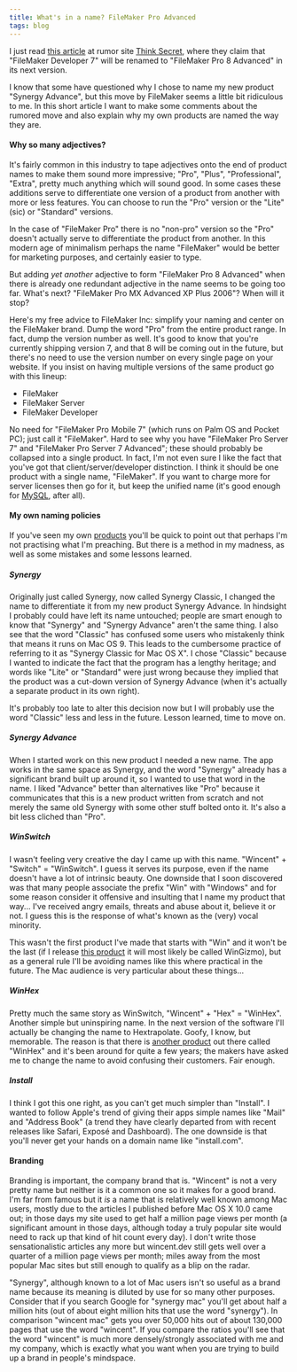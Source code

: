 ```yaml
---
title: What's in a name? FileMaker Pro Advanced
tags: blog
---
```


I just read [this article](http://www.thinksecret.com/news/0505fm8.html) at rumor site [Think Secret](http://www.thinksecret.com/), where they claim that "FileMaker Developer 7" will be renamed to "FileMaker Pro 8 Advanced" in its next version.

I know that some have questioned why I chose to name my new product "Synergy Advance", but this move by FileMaker seems a little bit ridiculous to me. In this short article I want to make some comments about the rumored move and also explain why my own products are named the way they are.

#### Why so many adjectives?

It's fairly common in this industry to tape adjectives onto the end of product names to make them sound more impressive; "Pro", "Plus", "Professional", "Extra", pretty much anything which will sound good. In some cases these additions serve to differentiate one version of a product from another with more or less features. You can choose to run the "Pro" version or the "Lite" (sic) or "Standard" versions.

In the case of "FileMaker Pro" there is no "non-pro" version so the "Pro" doesn't actually serve to differentiate the product from another. In this modern age of minimalism perhaps the name "FileMaker" would be better for marketing purposes, and certainly easier to type.

But adding _yet another_ adjective to form "FileMaker Pro 8 Advanced" when there is already one redundant adjective in the name seems to be going too far. What's next? "FileMaker Pro MX Advanced XP Plus 2006"? When will it stop?

Here's my free advice to FileMaker Inc: simplify your naming and center on the FileMaker brand. Dump the word "Pro" from the entire product range. In fact, dump the version number as well. It's good to know that you're currently shipping version 7, and that 8 will be coming out in the future, but there's no need to use the version number on every single page on your website. If you insist on having multiple versions of the same product go with this lineup:

-   FileMaker
-   FileMaker Server
-   FileMaker Developer

No need for "FileMaker Pro Mobile 7" (which runs on Palm OS and Pocket PC); just call it "FileMaker". Hard to see why you have "FileMaker Pro Server 7" and "FileMaker Pro Server 7 Advanced"; these should probably be collapsed into a single product. In fact, I'm not even sure I like the fact that you've got that client/server/developer distinction. I think it should be one product with a single name, "FileMaker". If you want to charge more for server licenses then go for it, but keep the unified name (it's good enough for [MySQL](http://www.mysql.com/), after all).

#### My own naming policies

If you've seen my own [products](http://wincent.dev/) you'll be quick to point out that perhaps I'm not practising what I'm preaching. But there is a method in my madness, as well as some mistakes and some lessons learned.

##### Synergy

Originally just called Synergy, now called Synergy Classic, I changed the name to differentiate it from my new product Synergy Advance. In hindsight I probably could have left its name untouched; people are smart enough to know that "Synergy" and "Synergy Advance" aren't the same thing. I also see that the word "Classic" has confused some users who mistakenly think that means it runs on Mac OS 9. This leads to the cumbersome practice of referring to it as "Synergy Classic for Mac OS X". I chose "Classic" because I wanted to indicate the fact that the program has a lengthy heritage; and words like "Lite" or "Standard" were just wrong because they implied that the product was a cut-down version of Synergy Advance (when it's actually a separate product in its own right).

It's probably too late to alter this decision now but I will probably use the word "Classic" less and less in the future. Lesson learned, time to move on.

##### Synergy Advance

When I started work on this new product I needed a new name. The app works in the same space as Synergy, and the word "Synergy" already has a significant brand built up around it, so I wanted to use that word in the name. I liked "Advance" better than alternatives like "Pro" because it communicates that this is a new product written from scratch and not merely the same old Synergy with some other stuff bolted onto it. It's also a bit less cliched than "Pro".

##### WinSwitch

I wasn't feeling very creative the day I came up with this name. "Wincent" + "Switch" = "WinSwitch". I guess it serves its purpose, even if the name doesn't have a lot of intrinsic beauty. One downside that I soon discovered was that many people associate the prefix "Win" with "Windows" and for some reason consider it offensive and insulting that I name my product that way... I've received angry emails, threats and abuse about it, believe it or not. I guess this is the response of what's known as the (very) vocal minority.

This wasn't the first product I've made that starts with "Win" and it won't be the last (if I release [this product](http://wincent.dev/a/about/wincent/weblog/archives/2005/05/aegizmo_aebuild.php) it will most likely be called WinGizmo), but as a general rule I'll be avoiding names like this where practical in the future. The Mac audience is very particular about these things...

##### WinHex

Pretty much the same story as WinSwitch, "Wincent" + "Hex" = "WinHex". Another simple but uninspiring name. In the next version of the software I'll actually be changing the name to Hextrapolate. Goofy, I know, but memorable. The reason is that there is [another product](http://winhex.com/) out there called "WinHex" and it's been around for quite a few years; the makers have asked me to change the name to avoid confusing their customers. Fair enough.

##### Install

I think I got this one right, as you can't get much simpler than "Install". I wanted to follow Apple's trend of giving their apps simple names like "Mail" and "Address Book" (a trend they have clearly departed from with recent releases like Safari, Exposé and Dashboard). The one downside is that you'll never get your hands on a domain name like "install.com".

#### Branding

Branding is important, the company brand that is. "Wincent" is not a very pretty name but neither is it a common one so it makes for a good brand. I'm far from famous but it _is_ a name that is relatively well known among Mac users, mostly due to the articles I published before Mac OS X 10.0 came out; in those days my site used to get half a million page views per month (a significant amount in those days, although today a truly popular site would need to rack up that kind of hit count every day). I don't write those sensationalistic articles any more but wincent.dev still gets well over a quarter of a million page views per month; miles away from the most popular Mac sites but still enough to qualify as a blip on the radar.

"Synergy", although known to a lot of Mac users isn't so useful as a brand name because its meaning is diluted by use for so many other purposes. Consider that if you search Google for "synergy mac" you'll get about half a million hits (out of about eight million hits that use the word "synergy"). In comparison "wincent mac" gets you over 50,000 hits out of about 130,000 pages that use the word "wincent". If you compare the ratios you'll see that the word "wincent" is much more densely/strongly associated with me and my company, which is exactly what you want when you are trying to build up a brand in people's mindspace.
